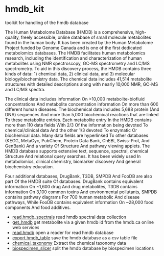 # hmdb_kit

toolkit for handling of the hmdb database
 
 The Human Metabolome Database (HMDB) is a comprehensive, high-quality, freely accessible, 
 online database of small molecule metabolites found in the human body. It bas been created 
 by the Human Metabolome Project funded by Genome Canada and is one of the first dedicated
 metabolomics databases. The HMDB facilitates human metabolomics research, including the 
 identification and characterization of human metabolites using NMR spectroscopy, GC-MS
 spectrometry and LC/MS spectrometry. To aid in this discovery process, the HMDB contains 
 three kinds of data: 1) chemical data, 2) clinical data, and 3) molecular biology/biochemistry 
 data. The chemical data includes 41,514 metabolite structures with detailed descriptions 
 along with nearly 10,000 NMR, GC-MS and LC/MS spectra.

 The clinical data includes information On >10,000 metabolite-biofluid concentrations And 
 metabolite concentration information On more than 600 different human diseases. The biochemical 
 data includes 5,688 protein (And DNA) sequences And more than 5,000 biochemical reactions that 
 are linked To these metabolite entries. Each metabolite entry In the HMDB contains more than 110 
 data fields With 2/3 Of the information being devoted To chemical/clinical data And the other 
 1/3 devoted To enzymatic Or biochemical data. Many data fields are hyperlinked To other 
 databases (KEGG, MetaCyc, PubChem, Protein Data Bank, ChEBI, Swiss-Prot, And GenBank) And a 
 variety Of Structure And pathway viewing applets. The HMDB database supports extensive text, 
 sequence, spectral, chemical Structure And relational query searches. It has been widely used
 In metabolomics, clinical chemistry, biomarker discovery And general biochemistry education.

 Four additional databases, DrugBank, T3DB, SMPDB And FooDB are also part Of the HMDB suite Of 
 databases. DrugBank contains equivalent information On ~1,600 drug And drug metabolites, T3DB 
 contains information On 3,100 common toxins And environmental pollutants, SMPDB contains pathway 
 diagrams For 700 human metabolic And disease pathways, While FooDB contains equivalent information 
 On ~28,000 food components And food additives.

+ [read.hmdb_spectrals](hmdb_kit/read.hmdb_spectrals.1) read hmdb spectral data collection
+ [get_hmdb](hmdb_kit/get_hmdb.1) get metabolite via a given hmdb id from the hmdb.ca online web services
+ [read.hmdb](hmdb_kit/read.hmdb.1) open a reader for read hmdb database
+ [export.hmdb_table](hmdb_kit/export.hmdb_table.1) save the hmdb database as a csv table file
+ [chemical_taxonomy](hmdb_kit/chemical_taxonomy.1) Extract the chemical taxonomy data
+ [biospecimen_slicer](hmdb_kit/biospecimen_slicer.1) split the hmdb database by biospecimen locations
